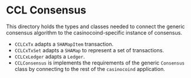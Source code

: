 # CCL Consensus 

This directory holds the types and classes needed
to connect the generic consensus algorithm to the
casinocoind-specific instance of consensus.

  * `CCLCxTx` adapts a `SHAMapItem` transaction.
  * `CCLCxTxSet` adapts a `SHAMap` to represent a set of transactions.
  * `CCLCxLedger` adapts a `Ledger`.
  * `CCLConsensus` is implements the requirements of the generic 
    `Consensus` class by connecting to the rest of the `casinocoind`
    application. 

